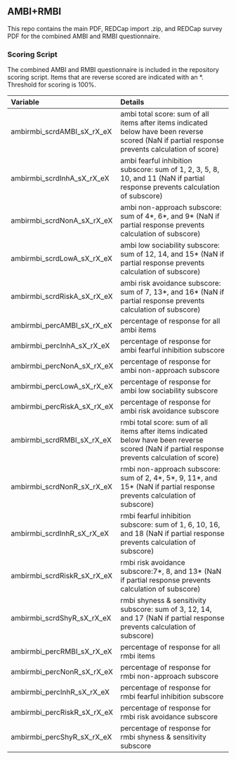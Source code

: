 ## AMBI+RMBI

This repo contains the main PDF, REDCap import .zip, and REDCap survey PDF for the combined AMBI and RMBI questionnaire.


### Scoring Script
The combined AMBI and RMBI questionnaire is included in the repository scoring script.  Items that are reverse scored are indicated with an *. Threshold for scoring is 100%.

| Variable | Details |
| :--  | :--  |
| ambirmbi_scrdAMBI_sX_rX_eX | ambi total score: sum of all items after items indicated below have been reverse scored (NaN if partial response prevents calculation of score) |
| ambirmbi_scrdInhA_sX_rX_eX | ambi fearful inhibition subscore: sum of 1, 2, 3, 5, 8, 10, and 11 (NaN if partial response prevents calculation of subscore) |
| ambirmbi_scrdNonA_sX_rX_eX | ambi non-approach subscore: sum of 4*, 6*, and 9* (NaN if partial response prevents calculation of subscore) |
| ambirmbi_scrdLowA_sX_rX_eX | ambi low sociability subscore: sum of 12, 14, and 15* (NaN if partial response prevents calculation of subscore) |
| ambirmbi_scrdRiskA_sX_rX_eX | ambi risk avoidance subscore: sum of 7, 13*, and 16* (NaN if partial response prevents calculation of subscore) |
| ambirmbi_percAMBI_sX_rX_eX | percentage of response for all ambi items |
| ambirmbi_percInhA_sX_rX_eX | percentage of response for ambi fearful inhibition subscore |
| ambirmbi_percNonA_sX_rX_eX | percentage of response for ambi non-approach subscore |
| ambirmbi_percLowA_sX_rX_eX | percentage of response for ambi low sociability subscore |
| ambirmbi_percRiskA_sX_rX_eX | percentage of response for ambi risk avoidance subscore |
| ambirmbi_scrdRMBI_sX_rX_eX | rmbi total score: sum of all items after items indicated below have been reverse scored (NaN if partial response prevents calculation of score) |
| ambirmbi_scrdNonR_sX_rX_eX | rmbi non-approach subscore: sum of 2, 4*, 5*, 9, 11*, and 15* (NaN if partial response prevents calculation of subscore) |
| ambirmbi_scrdInhR_sX_rX_eX | rmbi fearful inhibition subscore: sum of 1, 6, 10, 16, and 18 (NaN if partial response prevents calculation of subscore) |
| ambirmbi_scrdRiskR_sX_rX_eX | rmbi risk avoidance subscore:7*, 8, and 13* (NaN if partial response prevents calculation of subscore) |
| ambirmbi_scrdShyR_sX_rX_eX | rmbi shyness & sensitivity subscore: sum of 3, 12, 14, and 17 (NaN if partial response prevents calculation of subscore) |
| ambirmbi_percRMBI_sX_rX_eX | percentage of response for all rmbi items |
| ambirmbi_percNonR_sX_rX_eX | percentage of response for rmbi non-approach subscore |
| ambirmbi_percInhR_sX_rX_eX | percentage of response for rmbi fearful inhibition subscore |
| ambirmbi_percRiskR_sX_rX_eX | percentage of response for rmbi risk avoidance subscore |
| ambirmbi_percShyR_sX_rX_eX | percentage of response for rmbi shyness & sensitivity subscore |